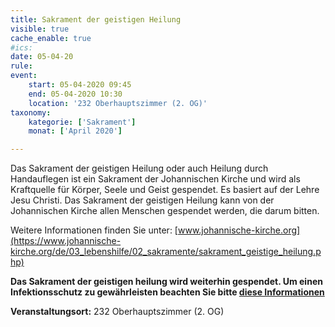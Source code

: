 ```yaml
---
title: Sakrament der geistigen Heilung
visible: true
cache_enable: true
#ics: 
date: 05-04-20
rule: 
event:
	start: 05-04-2020 09:45
	end: 05-04-2020 10:30
	location: '232 Oberhauptszimmer (2. OG)'
taxonomy:
	kategorie: ['Sakrament']
	monat: ['April 2020']

---
```

Das Sakrament der geistigen Heilung oder auch Heilung durch Handauflegen ist ein Sakrament der Johannischen Kirche und wird als Kraftquelle für Körper, Seele und Geist gespendet. Es basiert auf der Lehre Jesu Christi. Das Sakrament der geistigen Heilung kann von der Johannischen Kirche allen Menschen gespendet werden, die darum bitten.

Weitere Informationen finden Sie unter: [www.johannische-kirche.org](https://www.johannische-kirche.org/de/03_lebenshilfe/02_sakramente/sakrament_geistige_heilung.php)

**Das Sakrament der geistigen heilung wird weiterhin gespendet. Um einen Infektionsschutz zu gewährleisten beachten Sie bitte [diese Informationen](https://smh-gemeinden.de/news/informationen-zum-sakrament-der-geistigen-heilung-im-st-michaels-heim)**



**Veranstaltungsort:** 232 Oberhauptszimmer (2. OG)

